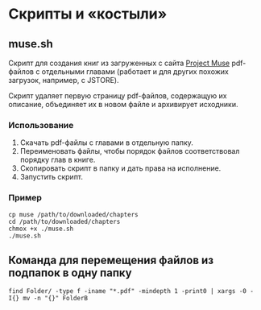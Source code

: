 # Скрипты и «костыли»

## muse.sh

Скрипт для создания книг из загруженных с сайта 
[Project Muse](https://muse.jhu.edu/) pdf-файлов с отдельными главами
(работает и для других похожих загрузок, например, с JSTORE).

Скрипт удаляет первую страницу pdf-файлов, содержащую их описание,
объединяет их в новом файле и архивирует исходники.

### Использование

1. Скачать pdf-файлы с главами в отдельную папку.
2. Переименовать файлы, чтобы порядок файлов соответствовал порядку 
   глав в книге.
3. Скопировать скрипт в папку и дать права на исполнение.
4. Запустить скрипт.

### Пример

```
cp muse /path/to/downloaded/chapters
cd /path/to/downloaded/chapters
chmox +x ./muse.sh
./muse.sh
```

## Команда для перемещения файлов из подпапок в одну папку

`find Folder/ -type f -iname "*.pdf" -mindepth 1 -print0 | xargs -0 -I{} mv -n "{}" FolderB`
